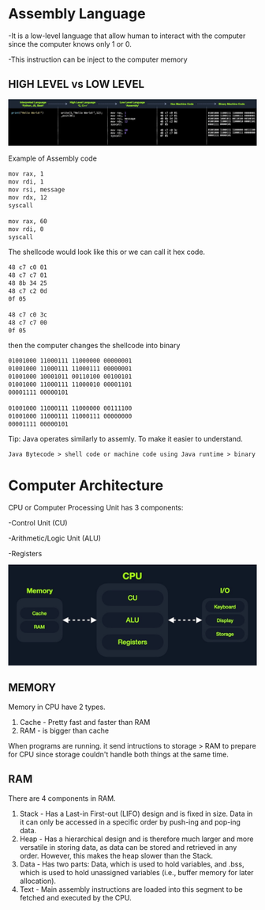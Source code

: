 <h1>Assembly Language</h1>

-It is a low-level language that allow human to interact with the computer since the computer knows only 1 or 0.

-This instruction can be inject to the computer memory

HIGH LEVEL vs LOW LEVEL
---
![alt text](HLvsLL.png)

Example of Assembly code

```
mov rax, 1
mov rdi, 1
mov rsi, message
mov rdx, 12
syscall

mov rax, 60
mov rdi, 0
syscall
```

The shellcode would look like this or we can call it hex code.

```
48 c7 c0 01
48 c7 c7 01
48 8b 34 25
48 c7 c2 0d
0f 05

48 c7 c0 3c
48 c7 c7 00
0f 05
```

then the computer changes the shellcode into binary

```
01001000 11000111 11000000 00000001
01001000 11000111 11000111 00000001
01001000 10001011 00110100 00100101
01001000 11000111 11000010 00001101 
00001111 00000101

01001000 11000111 11000000 00111100 
01001000 11000111 11000111 00000000 
00001111 00000101
```

Tip: Java operates similarly to assemly. To make it easier to understand.
```
Java Bytecode > shell code or machine code using Java runtime > binary
```

<h1>Computer Architecture</h1>

CPU or Computer Processing Unit has 3 components:

-Control Unit (CU)

-Arithmetic/Logic Unit (ALU)

-Registers

![alt text](image.png)

MEMORY
---

Memory in CPU have 2 types.

1. Cache - Pretty fast and faster than RAM
2. RAM - is bigger than cache 

When programs are running. it send intructions to storage > RAM to prepare for CPU since storage couldn't handle both things at the same time. 

RAM
---

There are 4 components in RAM.

1. Stack - Has a Last-in First-out (LIFO) design and is fixed in size. Data in it can only be accessed in a specific order by push-ing and pop-ing data.
2. Heap - Has a hierarchical design and is therefore much larger and more versatile in storing data, as data can be stored and retrieved in any order. However, this makes the heap slower than the Stack.
3. Data - Has two parts: Data, which is used to hold variables, and .bss, which is used to hold unassigned variables (i.e., buffer memory for later allocation).
4. Text - Main assembly instructions are loaded into this segment to be fetched and executed by the CPU.

